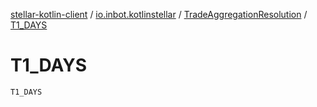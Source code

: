 [stellar-kotlin-client](../../index.md) / [io.inbot.kotlinstellar](../index.md) / [TradeAggregationResolution](index.md) / [T1_DAYS](./-t1_-d-a-y-s.md)

# T1_DAYS

`T1_DAYS`